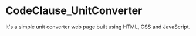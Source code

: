 # CodeClause_UnitConverter
It's a simple unit converter web page built using HTML, CSS and JavaScript.
